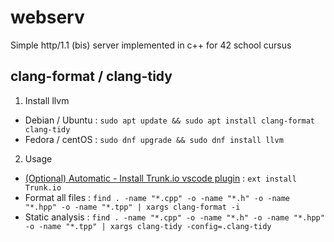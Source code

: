 # webserv
Simple http/1.1 (bis) server implemented in c++ for 42 school cursus

## clang-format / clang-tidy
1. Install llvm
 - Debian / Ubuntu : `sudo apt update && sudo apt install clang-format clang-tidy`
 - Fedora / centOS : `sudo dnf upgrade && sudo dnf install llvm`
2. Usage
 - [(Optional) Automatic - Install Trunk.io vscode plugin](https://marketplace.visualstudio.com/items?itemName=trunk.io) : `ext install Trunk.io`
 - Format all files : `find . -name "*.cpp" -o -name "*.h" -o -name "*.hpp" -o -name "*.tpp" | xargs clang-format -i`
 - Static analysis : `find . -name "*.cpp" -o -name "*.h" -o -name "*.hpp" -o -name "*.tpp" | xargs clang-tidy -config=.clang-tidy`
